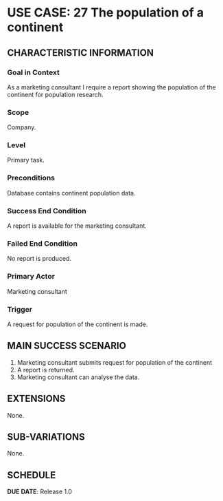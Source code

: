 # USE CASE: 27 The population of a continent
## CHARACTERISTIC INFORMATION

### Goal in Context

As a marketing consultant I require a report showing the population of the continent for population research.
### Scope

Company.

### Level

Primary task.

### Preconditions

Database contains continent population data.

### Success End Condition

A report is available for the marketing consultant.

### Failed End Condition

No report is produced.

### Primary Actor

Marketing consultant

### Trigger

A request for population of the continent is made.

## MAIN SUCCESS SCENARIO

1. Marketing consultant submits request for population of the continent
2. A report is returned.
3. Marketing consultant can analyse the data.

## EXTENSIONS

None.

## SUB-VARIATIONS

None.

## SCHEDULE

**DUE DATE**: Release 1.0